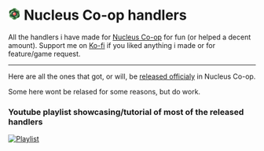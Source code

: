 <h1><img src="nucleus.png" alt="drawing" width="25" height="25"/> Nucleus Co-op handlers</h1>
All the handlers i have made for <a href="https://nucleus-coop.github.io/">Nucleus Co-op</a> for fun (or helped a decent amount). Support me on <a href="https://ko-fi.com/birden_">Ko-fi</a> if you liked anything i made or for feature/game request.

---------------------

Here are all the ones that got, or will, be [released officialy](https://hub.splitscreen.me/user/rRycxSn253ZCjQy5C) in Nucleus Co-op. 

Some here wont be relased for some reasons, but do work.

### Youtube playlist showcasing/tutorial of most of the released handlers

[![Playlist](https://img.youtube.com/vi/4d33wK-omUs/0.jpg)](https://www.youtube.com/watch?v=4d33wK-omUs&list=PLFhk1l89TWLTsoiNsaHpt1qm6mvnWEnrH&index=1)
